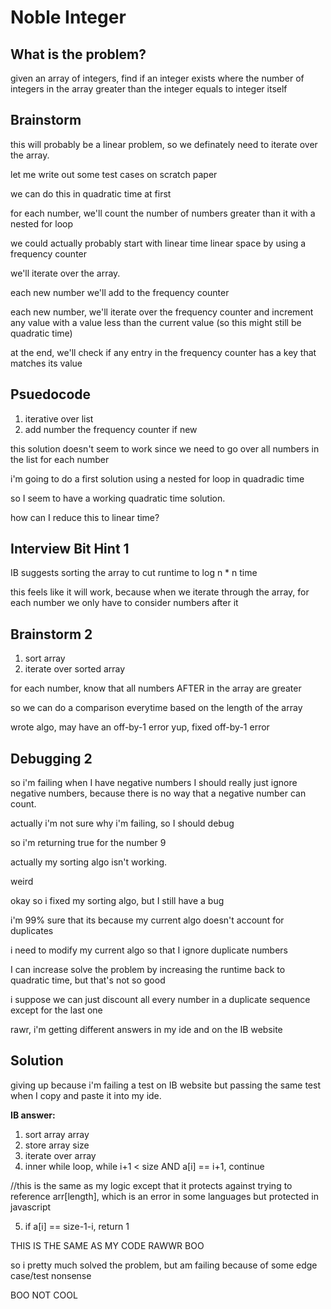 # Noble Integer

## What is the problem?

given an array of integers, find if an integer exists where the number of integers in the array greater than the integer equals to integer itself

## Brainstorm

this will probably be a linear problem, so we definately need to iterate over the array.

let me write out some test cases on scratch paper

we can do this in quadratic time at first

for each number, we'll count the number of numbers greater than it with a nested for loop

we could actually probably start with linear time linear space by using a frequency counter

we'll iterate over the array.

each new number we'll add to the frequency counter

each new number, we'll iterate over the frequency counter and increment any value with a value less than the current value (so this might still be quadratic time)

at the end, we'll check if any entry in the frequency counter has a key that matches its value

## Psuedocode

1. iterative over list
2. add number the frequency counter if new

this solution doesn't seem to work since we need to go over all numbers in the list for each number

i'm going to do a first solution using a nested for loop in quadradic time

so I seem to have a working quadratic time solution.

how can I reduce this to linear time?

## Interview Bit Hint 1

IB suggests sorting the array to cut runtime to log n \* n time

this feels like it will work, because when we iterate through the array, for each number we only have to consider numbers after it

## Brainstorm 2

1. sort array
2. iterate over sorted array

for each number, know that all numbers AFTER in the array are greater

so we can do a comparison everytime based on the length of the array

wrote algo, may have an off-by-1 error
yup, fixed off-by-1 error

## Debugging 2

so i'm failing when I have negative numbers
I should really just ignore negative numbers, because there is no way that a negative number can count.

actually i'm not sure why i'm failing, so I should debug

so i'm returning true for the number 9

actually my sorting algo isn't working.

weird

okay so i fixed my sorting algo, but I still have a bug

i'm 99% sure that its because my current algo doesn't account for duplicates

i need to modify my current algo so that I ignore duplicate numbers

I can increase solve the problem by increasing the runtime back to quadratic time, but that's not so good

i suppose we can just discount all every number in a duplicate sequence except for the last one

rawr, i'm getting different answers in my ide and on the IB website

## Solution

giving up because i'm failing a test on IB website but passing the same test when I copy and paste it into my ide.

**IB answer:**

1. sort array array
2. store array size
3. iterate over array
4. inner while loop,
   while i+1 < size AND a[i] == i+1, continue

//this is the same as my logic except that it protects against trying to reference arr[length], which is an error in some languages but protected in javascript

5. if a[i] == size-1-i, return 1

THIS IS THE SAME AS MY CODE RAWWR BOO

so i pretty much solved the problem, but am failing because of some edge case/test nonsense

BOO NOT COOL
